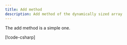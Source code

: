 ```yaml
---
title: Add method
description: Add method of the dynamically sized array
---
```


The add method is a simple one.

[!code-csharp[]("../../../../src/csharp/Core/DataStructuresAndAlgs/IList.cs#L13-20")]
